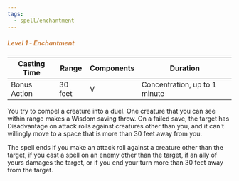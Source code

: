 ```yaml
---
tags:
  - spell/enchantment
---
```

##### *<span style="color:rgb(203, 123, 55)">Level 1 - Enchantment</span>*

|Casting Time|Range|Components|Duration|
|---|---|---|---|
|Bonus Action|30 feet|V|Concentration, up to 1 minute|


You try to compel a creature into a duel. One creature that you can see within range makes a Wisdom saving throw. On a failed save, the target has Disadvantage on attack rolls against creatures other than you, and it can't willingly move to a space that is more than 30 feet away from you. 

The spell ends if you make an attack roll against a creature other than the target, if you cast a spell on an enemy other than the target, if an ally of yours damages the target, or if you end your turn more than 30 feet away from the target. 